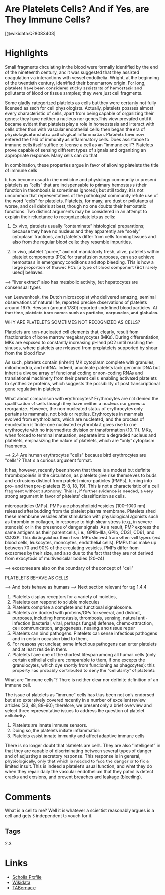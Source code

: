 
Are Platelets Cells? And if Yes, are They Immune Cells?
=======================================================
  
  [@wikidata:Q28083403]  

# Highlights

Small fragments circulating in the blood were formally identified by the end of the nineteenth century, and it was suggested that they assisted coagulation via interactions with vessel endothelia. Wright, at the beginning of the twentieth century, identified their bonemarrow origin. For long, platelets have been considered sticky assistants of hemostasis and pollutants of blood or tissue samples; they were just cell fragments. 

 Some gladly categorized platelets as cells but they were certainly not fully licensed
as such for cell physiologists. Actually, platelets possess almost every characteristic of
cells, apart from being capable of organizing their genes: they have neither a nucleus nor
genes.This view prevailed until it became evident that platelets play a role in homeostasis
and interact with cells other than with vascular endothelial cells; then began the era of
physiological and also pathological inflammation. Platelets have now entered the field of
immunity as inflammatory cells. Does assistance to immune cells itself suffice to license
a cell as an “immune cell”? Platelets prove capable of sensing different types of signals
and organizing an appropriate response. Many cells can do that


 In combination, these properties argue in favor of allowing platelets the
title of immune cells

It has become usual in the medicine and physiology community to
present platelets as “cells” that are indispensable to primary hemostasis (their function in thrombosis is sometimes ignored); but still
today, it is not uncommon that representatives of the pathologist
community refute use of the word “cells” for platelets. Platelets, for
many, are dust or pollutants at worse, and cell debris at best, though
no one doubts their hemostatic functions. Two distinct arguments
may be considered in an attempt to explain their reluctance to
recognize platelets as cells:

1. Ex vivo, platelets usually “contaminate” histological preparations; because they have no nucleus and they apparently are
“solely” cytoplasm fractions, and platelets differ from cells
forming tissues and also from the regular blood cells: they
resemble impurities.

2. In vivo, platelet “puree,” and not mandatorily fresh, alive,
platelets within platelet components (PCs) for transfusion purposes, can also achieve hemostasis in emergency conditions and
stop bleeding. This is how a large proportion of thawed PCs [a
type of blood component (BC) rarely used] behaves.

--> "liver extract" also has metabolic activity, but hepatocytes are consensual types

van Leewenhoek, the Dutch microscopist who delivered amazing, seminal observations of natural life, reported precise observations of platelets around 1675. Hewson (around 1780) reported undefined blood particles. At that time, platelets bore names such
as particles, corpuscles, and globules.

WHY ARE PLATELETS SOMETIMES NOT RECOGNIZED AS
CELLS?

Platelets are non-nucleated cell elements that, clearly, result from
fractionation of bone marrow megakaryocytes (MKs). During differentiation, MKs are exposed to constantly increasing pH and
pO2 until reaching the sinuses, where platelets are released from
proplatelets supported by shear from the blood flow

As such, platelets contain (inherit) MK cytoplasm complete
with granules, mitochondria, and mRNA. Indeed, anucleate
platelets lack genomic DNA but inherit a diverse array of functional coding or non-coding RNAs and translational machinery
from their parent cells, enabling activated platelets to synthesize
proteins, which suggests the possibility of post transcriptional
gene regulation in platelets

What about comparison with erythrocytes? Erythrocytes are
not denied the qualification of cells though they have neither
a nucleus nor genes to reorganize. However, the non-nucleated
status of erythrocytes only pertains to mammals, not birds or
reptiles. Erythrocytes in mammals evolved from erythroblasts,
which are nucleated, and the process of enucleation is finite: one
nucleated erythroblast gives rise to one erythrocyte with no intermediate division or transformation (10, 11). MKs, when forced
to terminal maturation, separate into a degraded nucleus and
platelets, emphasizing the nature of platelets, which are “only”
cytoplasm fragments.

-->  2.4 Are human erythrocytes "cells" because bird erythrocytes are "cells"? That is a curious argument format.

It has,
however, recently been shown that there is a modest but definite
thrombopoiesis in the circulation, as platelets give rise themselves to buds and extrusions distinct from platelet micro-particles
(PMPs), turning into pro- and then pre-platelets (5–8, 18, 19).
This is not a characteristic of a cell fragment without autonomy.
This is, if further evidence is needed, a very strong argument
in favor of platelets’ classification as cells.

microparticles (MPs). PMPs are phospholipid vesicles
(100–1000 nm) released after budding from the platelet plasma
membrane. Platelets shed these membrane vesicles after stimulation with physiological agonists such as thrombin or collagen,
in response to high shear stress (e.g., in severe stenosis) or in the
presence of danger signals. As a result, PMP express the same antigens as their parent cells, i.e., GPIIb–IIIa, GPIb, CD31, CD61, and
CD62P. This distinguishes them from MPs derived from other cell
types (red blood cells, leukocytes, monocytes, endothelial cells).
PMPs thus make up between 70 and 90% of the circulating vesicles. PMPs differ from exosomes by their size, and also due to the
fact that they are not derived from exocytosis of multivesicular
bodies (20–24)

--> exosomes are also on the boundary of the concept of "cell"


PLATELETS BEHAVE AS CELLS

--> And bots behave as humans
--> Next section relevant for tag 1.4.4

1. Platelets display receptors for a variety of moieties,
2. Platelets can respond to soluble molecules
3. Platelets comprise a complete and functional signalosome.
4. Platelets are docked with proteins/GPs for several, and distinct, purposes, including hemostasis, thrombosis, sensing, natural anti-infection (bacterial, viral, perhaps fungal) defense, chemo-attraction, cell communication, angiogenesis, healing, and tissue repair
5.  Platelets can bind pathogens. Platelets can sense infectious
pathogens and in certain occasion bind to them,
6.  For reasons yet unclear, some infectious pathogens can enter platelets and at least reside in them. 
7.   Platelets have one of the shortest lifespan among all human
cells (only certain epithelial cells are comparable to them, if one
excepts the granulocytes, which dye shortly from functioning
as phagocytes): this property has probably contributed to deny
the “cellularity” of platelets


What are “immune cells”? There is neither clear nor definite definition of an immune cell. 


The issue of platelets as “immune” cells has thus been not only
endorsed but also extensively covered recently in a number of
excellent review articles (33, 48, 88–90); therefore, we present only
a brief overview and select three representative issues to address
the question of platelet cellularity.

1. Platelets are innate immune sensors.
2. Doing so, the platelets initiate inflammation
3. Platelets assist innate immunity and affect adaptive immune
cells

There is no longer doubt that platelets are cells. They are also
“intelligent” in that they are capable of discriminating between
several types of danger and of adjusting a secretory response. This
response is in general, physiologically, only that which is needed to
face the danger or to fix a limited insult. This is indeed a platelet’s
usual function, and what they do when they repair daily the vascular endothelium that they patrol is detect cracks and erosions,
and prevent breaches and leakage (bleeding).

# Comments

What is a cell to me? Well it is whatever a scientist reasonably argues is a cell and gets 3 independent to vouch for it. 

## Tags
2.3

# Links
  
 * [Scholia Profile](https://scholia.toolforge.org/work/Q28083403)  
 * [Wikidata](https://www.wikidata.org/wiki/Q28083403)  
 * [TABernacle](https://tabernacle.toolforge.org/?#/tab/manual/Q28083403/P921%3BP4510)  
